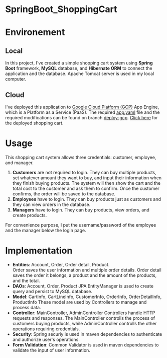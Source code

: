 # SpringBoot_ShoppingCart

# Environement #

## Local ##

In this project, I've created a simple shopping cart system using **Spring Boot** framework, **MySQL** database, and **Hibernate ORM** to connect the application and the database. Apache Tomcat server is used in my local computer.

## Cloud ##

I've deployed this application to [Google Cloud Platform (GCP)](https://console.cloud.google.com) App Engine, which is a Platform as a Service (PaaS). The required [app.yaml](https://github.com/Hong-Jie/SpringBoot_ShoppingCart/blob/deploy-gcp/SprBootShoppingCart/src/main/appengine/app.yaml) file and the required modifications can be found on branch [deploy-gcp](https://github.com/Hong-Jie/SpringBoot_ShoppingCart/tree/deploy-gcp/SprBootShoppingCart). [Click here](https://shoppingcart-dot-shoppingcart-springboot.uc.r.appspot.com/) for the deployed shopping cart.

# Usage #

This shopping cart system allows three credentials: customer, employee, and manager.
1. **Customers** are not required to login. They can buy multiple products, set whatever amount they want to buy, and input their information when they finish buying products. The system will then show the cart and the total cost to the customer and ask them to confirm. Once the customer confirms, the order will be saved to the database.
2. **Employees** have to login. They can buy products just as customers and they can view orders in the database.
3. **Managers** have to login. They can buy products, view orders, and create products.

For convenience purpose, I put the username/password of the employee and the manager below the login page.

# Implementation #

- **Entities**: Account, Order, Order detail, Product.  
Order saves the user information and multiple order details. Order detail saves the order it belongs, a product and the amount of the products, and the total.
- **DAOs**: Account, Order, Product
JPA EntityManager is used to create query and persist to MySQL database.
- **Model**: CartInfo, CartLineInfo, CustomerInfo, OrderInfo, OrderDetailInfo, ProductInfo
These model are used by Controllers to manage and process data.
- **Controller**: MainController, AdminController
Controllers handle HTTP requests and responses. The MainController controlls the process of customers buying products, while AdminController controlls the other operations requiring credentials.
- **Security**: Spring securiy is used in maven dependencies to authenticate and authorize user's operations.
- **Form Validation**: Common Validator is used in maven dependencies to validate the input of user information.

